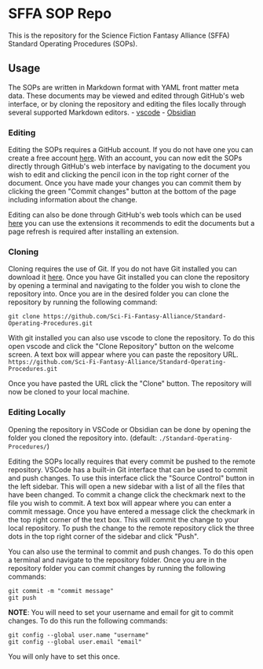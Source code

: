 # SFFA SOP Repo

This is the repository for the Science Fiction Fantasy Alliance (SFFA) Standard Operating Procedures (SOPs).

## Usage

The SOPs are written in Markdown format with YAML front matter meta data. These documents may be viewed and edited through GitHub's web interface, or by cloning the repository and editing the files locally through several supported Markdown editors.
    - [vscode](https://code.visualstudio.com/)
    - [Obsidian](https://obsidian.md/)

### Editing

Editing the SOPs requires a GitHub account. If you do not have one you can create a free account [here](https://github.com/join). With an account, you can now edit the SOPs directly through GitHub's web interface by navigating to the document you wish to edit and clicking the pencil icon in the top right corner of the document. Once you have made your changes you can commit them by clicking the green "Commit changes" button at the bottom of the page including information about the change.

Editing can also be done through GitHub's web tools which can be used [here](https://github.dev/Sci-Fi-Fantasy-Alliance/Standard-Operating-Procedures/blob/main/) you can use the extensions it recommends to edit the documents but a page refresh is required after installing an extension.

### Cloning

Cloning requires the use of Git. If you do not have Git installed you can download it [here](https://git-scm.com/downloads). Once you have Git installed you can clone the repository by opening a terminal and navigating to the folder you wish to clone the repository into. Once you are in the desired folder you can clone the repository by running the following command:

    git clone https://github.com/Sci-Fi-Fantasy-Alliance/Standard-Operating-Procedures.git

With git installed you can also use vscode to clone the repository. To do this open vscode and click the "Clone Repository" button on the welcome screen. A text box will appear where you can paste the repository URL. `https://github.com/Sci-Fi-Fantasy-Alliance/Standard-Operating-Procedures.git`

Once you have pasted the URL click the "Clone" button. The repository will now be cloned to your local machine.

### Editing Locally

Opening the repository in VSCode or Obsidian can be done by opening the folder you cloned the repository into. (default: `./Standard-Operating-Procedures/`)

Editing the SOPs locally requires that every commit be pushed to the remote repository. VSCode has a built-in Git interface that can be used to commit and push changes. To use this interface click the "Source Control" button in the left sidebar. This will open a new sidebar with a list of all the files that have been changed. To commit a change click the checkmark next to the file you wish to commit. A text box will appear where you can enter a commit message. Once you have entered a message click the checkmark in the top right corner of the text box. This will commit the change to your local repository. To push the change to the remote repository click the three dots in the top right corner of the sidebar and click "Push".

You can also use the terminal to commit and push changes. To do this open a terminal and navigate to the repository folder. Once you are in the repository folder you can commit changes by running the following commands:

    git commit -m "commit message"
    git push

**NOTE**: You will need to set your username and email for git to commit changes. To do this run the following commands:

    git config --global user.name "username"
    git config --global user.email "email"

You will only have to set this once.
